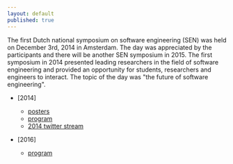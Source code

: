 ```yaml
---
layout: default
published: true
---
```


The first Dutch national symposium on software engineering (SEN) was held on December 3rd, 2014 in Amsterdam. The day was appreciated by the participants and there will be another SEN symposium in 2015. The first symposium in 2014 presented leading researchers in the field of software engineering and provided an opportunity for students, researchers and engineers to interact. The topic of the day was "the future of software engineering".

* [2014]
    * [posters](./2014/posters/)
    * [program](./2014/program)
    * [2014 twitter stream](https://twitter.com/search?q=%23sensym2014&src=typd)

* [2016]
    * [program](./2016/program)    
